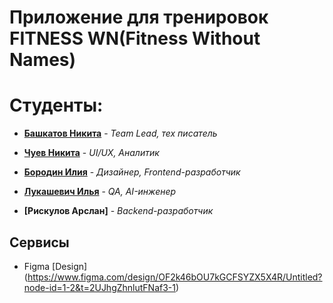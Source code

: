 # Приложение для тренировок FITNESS WN(Fitness Without Names)

# Студенты:

- **[Башкатов Никита](https://github.com/NikitaBashkatov)** - *Team Lead, тех писатель*

- **[Чуев Никита](https://github.com/NikitaChuev)** - *UI/UX, Аналитик* 

- **[Бородин Илия](https://github.com/ZuDmAn)** - *Дизайнер, Frontend-разработчик* 

- **[Лукашевич Илья](https://github.com/IlyaLukashevich07)** - *QA, AI-инженер*

- **[Рискулов Арслан]** - *Backend-разработчик*

## Сервисы
- Figma [Design] (https://www.figma.com/design/OF2k46bOU7kGCFSYZX5X4R/Untitled?node-id=1-2&t=2UJhgZhnlutFNaf3-1)
